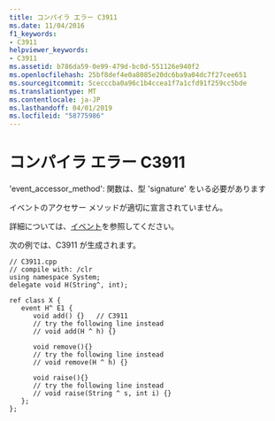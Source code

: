 ```yaml
---
title: コンパイラ エラー C3911
ms.date: 11/04/2016
f1_keywords:
- C3911
helpviewer_keywords:
- C3911
ms.assetid: b786da59-0e99-479d-bc0d-551126e940f2
ms.openlocfilehash: 25bf8def4e0a8085e20dc6ba9a04dc7f27cee651
ms.sourcegitcommit: 5cecccba0a96c1b4ccea1f7a1cfd91f259cc5bde
ms.translationtype: MT
ms.contentlocale: ja-JP
ms.lasthandoff: 04/01/2019
ms.locfileid: "58775986"
---
```

# <a name="compiler-error-c3911"></a>コンパイラ エラー C3911

'event_accessor_method': 関数は、型 'signature' をいる必要があります

イベントのアクセサー メソッドが適切に宣言されていません。

詳細については、[イベント](../../extensions/event-cpp-component-extensions.md)を参照してください。

次の例では、C3911 が生成されます。

```
// C3911.cpp
// compile with: /clr
using namespace System;
delegate void H(String^, int);

ref class X {
   event H^ E1 {
      void add() {}   // C3911
      // try the following line instead
      // void add(H ^ h) {}

      void remove(){}
      // try the following line instead
      // void remove(H ^ h) {}

      void raise(){}
      // try the following line instead
      // void raise(String ^ s, int i) {}
   };
};
```